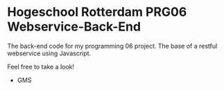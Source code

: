 ﻿# Hogeschool Rotterdam PRG06 Webservice-Back-End
 The back-end code for my programming 06 project. 
 The base of a restful webservice using Javascript.
 
 Feel free to take a look!
 - GMS
